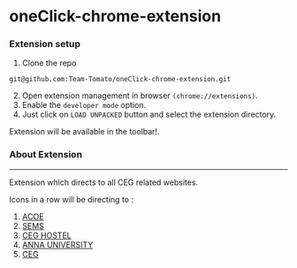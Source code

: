 # oneClick-chrome-extension

### Extension setup
1. Clone the repo 
```
git@github.com:Team-Tomato/oneClick-chrome-extension.git 
```
2. Open extension management in browser ```(chrome://extensions)```.
3. Enable the ```developer mode``` option.
4. Just click on ```LOAD UNPACKED``` button and select the extension directory.

Extension will be available in the toolbar!.


### About Extension
---
Extension which directs to all CEG related websites.

Icons in a row will be directing to :
1. [ACOE](https://acoe.annauniv.edu)
2. [SEMS](https://acoe.annauniv.edu/sems/login/student)
3. [CEG HOSTEL](https://ceghostel.in/)
4. [ANNA UNIVERSITY](https://www.annauniv.edu/)
5. [CEG](https://ceg.annauniv.edu/)